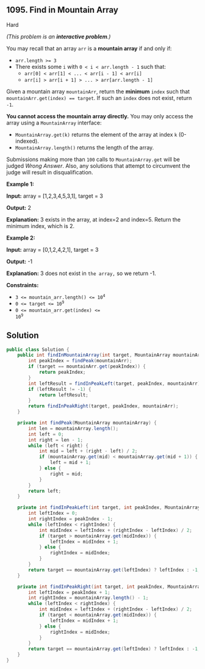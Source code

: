 ## 1095\. Find in Mountain Array

Hard

_(This problem is an **interactive problem**.)_

You may recall that an array `arr` is a **mountain array** if and only if:

*   `arr.length >= 3`
*   There exists some `i` with `0 < i < arr.length - 1` such that:
    *   `arr[0] < arr[1] < ... < arr[i - 1] < arr[i]`
    *   `arr[i] > arr[i + 1] > ... > arr[arr.length - 1]`

Given a mountain array `mountainArr`, return the **minimum** `index` such that `mountainArr.get(index) == target`. If such an `index` does not exist, return `-1`.

**You cannot access the mountain array directly.** You may only access the array using a `MountainArray` interface:

*   `MountainArray.get(k)` returns the element of the array at index `k` (0-indexed).
*   `MountainArray.length()` returns the length of the array.

Submissions making more than `100` calls to `MountainArray.get` will be judged _Wrong Answer_. Also, any solutions that attempt to circumvent the judge will result in disqualification.

**Example 1:**

**Input:** array = [1,2,3,4,5,3,1], target = 3

**Output:** 2

**Explanation:** 3 exists in the array, at index=2 and index=5. Return the minimum index, which is 2.

**Example 2:**

**Input:** array = [0,1,2,4,2,1], target = 3

**Output:** -1

**Explanation:** 3 does not exist in `the array,` so we return -1.

**Constraints:**

*   <code>3 <= mountain_arr.length() <= 10<sup>4</sup></code>
*   <code>0 <= target <= 10<sup>9</sup></code>
*   <code>0 <= mountain_arr.get(index) <= 10<sup>9</sup></code>

## Solution

```java
public class Solution {
    public int findInMountainArray(int target, MountainArray mountainArr) {
        int peakIndex = findPeak(mountainArr);
        if (target == mountainArr.get(peakIndex)) {
            return peakIndex;
        }
        int leftResult = findInPeakLeft(target, peakIndex, mountainArr);
        if (leftResult != -1) {
            return leftResult;
        }
        return findInPeakRight(target, peakIndex, mountainArr);
    }

    private int findPeak(MountainArray mountainArray) {
        int len = mountainArray.length();
        int left = 0;
        int right = len - 1;
        while (left < right) {
            int mid = left + (right - left) / 2;
            if (mountainArray.get(mid) < mountainArray.get(mid + 1)) {
                left = mid + 1;
            } else {
                right = mid;
            }
        }
        return left;
    }

    private int findInPeakLeft(int target, int peakIndex, MountainArray mountainArray) {
        int leftIndex = 0;
        int rightIndex = peakIndex - 1;
        while (leftIndex < rightIndex) {
            int midIndex = leftIndex + (rightIndex - leftIndex) / 2;
            if (target > mountainArray.get(midIndex)) {
                leftIndex = midIndex + 1;
            } else {
                rightIndex = midIndex;
            }
        }
        return target == mountainArray.get(leftIndex) ? leftIndex : -1;
    }

    private int findInPeakRight(int target, int peakIndex, MountainArray mountainArray) {
        int leftIndex = peakIndex + 1;
        int rightIndex = mountainArray.length() - 1;
        while (leftIndex < rightIndex) {
            int midIndex = leftIndex + (rightIndex - leftIndex) / 2;
            if (target < mountainArray.get(midIndex)) {
                leftIndex = midIndex + 1;
            } else {
                rightIndex = midIndex;
            }
        }
        return target == mountainArray.get(leftIndex) ? leftIndex : -1;
    }
}
```